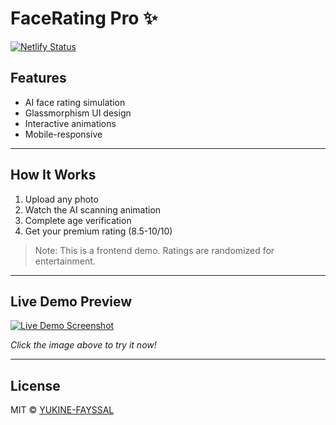 # FaceRating Pro ✨

[![Netlify Status](https://api.netlify.com/api/v1/badges/6d22d5e7-b1e1-4dec-a257-9b59a3d90775/deploy-status)](https://app.netlify.com/sites/looksmaxxers/deploys)

## Features
- AI face rating simulation
- Glassmorphism UI design
- Interactive animations
- Mobile-responsive

---

## How It Works
1. Upload any photo
2. Watch the AI scanning animation
3. Complete age verification
4. Get your premium rating (8.5-10/10)

> Note: This is a frontend demo. Ratings are randomized for entertainment.

---

## Live Demo Preview
[![Live Demo Screenshot](https://placehold.co/600x400/6C5CE7/FFFFFF?text=Click+to+Try+Live+Demo)](https://looksmaxxers.netlify.app/)

*Click the image above to try it now!*

---

## License
MIT © [YUKINE-FAYSSAL](https://github.com/YUKINE-FAYSSAL)
